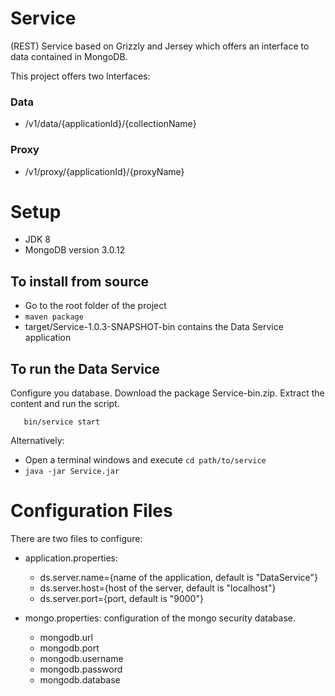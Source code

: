 Service
=======
(REST) Service based on Grizzly and Jersey which offers an interface to data 
contained in MongoDB.

This project offers two Interfaces: 
### Data 
 - /v1/data/{applicationId}/{collectionName}
 
### Proxy 
 - /v1/proxy/{applicationId}/{proxyName}
 

Setup
=====
+ JDK 8
+ MongoDB version 3.0.12

## To install from source
* Go to the root folder of the project
* `maven package`
* target/Service-1.0.3-SNAPSHOT-bin contains the Data Service application

## To run the Data Service
Configure you database. Download the package Service-bin.zip. Extract the content 
and run the script. 


```
   bin/service start
```

Alternatively:
* Open a terminal windows and execute `cd path/to/service`
* `java -jar Service.jar`

Configuration Files
==================
There are two files to configure:
+ application.properties:
    * ds.server.name={name of the application, default is "DataService"}
    * ds.server.host={host of the server, default is "localhost"}
    * ds.server.port={port, default is "9000"}

+ mongo.properties: configuration of the mongo security database.
    * mongodb.url
    * mongodb.port
    * mongodb.username
    * mongodb.password
    * mongodb.database
